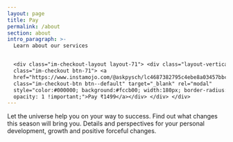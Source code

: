 ```yaml
---
layout: page
title: Pay
permalink: /about
section: about
intro_paragraph: >-
  Learn about our services


  <div class="im-checkout-layout layout-71"> <div class="layout-vertical"> <div
  class="im-checkout btn-71"> <a
  href="https://www.instamojo.com/@askpysch/lc4687382795c4ebe8a03457bbc138d17/"
  class="im-checkout-btn btn--default" target="_blank" rel="modal"
  style="color:#000000; background:#fccb00; width:180px; border-radius:4px;
  opacity: 1 !important;">Pay ₹1499</a></div> </div> </div>
---
```

Let the universe help you on your way to success. Find out what changes this season will bring you. Details and perspectives for your personal development, growth and positive forceful changes.
